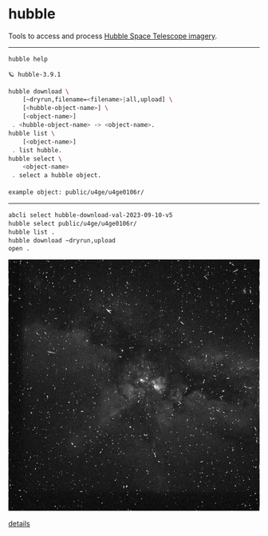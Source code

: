 # hubble

Tools to access and process [Hubble Space Telescope imagery](https://registry.opendata.aws/hst/). 

---

```bash
hubble help
```

```bash
🪐 hubble-3.9.1

hubble download \
	[~dryrun,filename=<filename>|all,upload] \
	[<hubble-object-name>] \
	[<object-name>]
 . <hubble-object-name> -> <object-name>.
hubble list \
	[<object-name>]
 . list hubble.
hubble select \
	<object-name>
 . select a hubble object.

example object: public/u4ge/u4ge0106r/
 ```

---

```bash
abcli select hubble-download-val-2023-09-10-v5
hubble select public/u4ge/u4ge0106r/
hubble list .
hubble download ~dryrun,upload
open .
```

![image](./assets/u4ge0106r_d0f.jpg)

[details](url)
